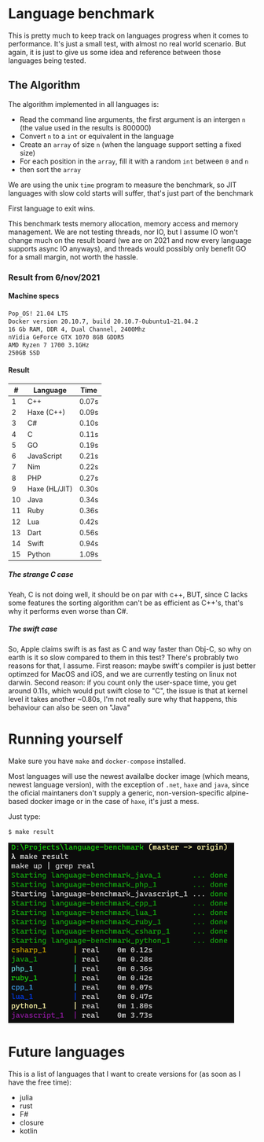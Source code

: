 # Language benchmark

This is pretty much to keep track on languages progress when it comes to performance. It's just a small test, with almost no real world scenario. But again, it is just to give us some idea and reference between those languages being tested.

## The Algorithm

The algorithm implemented in all languages is:
 - Read the command line arguments, the first argument is an intergen `n` (the value used in the results is 800000)
 - Convert `n` to a `int` or equivalent in the language
 - Create an `array` of size `n` (when the language support setting a fixed size)
 - For each position in the `array`, fill it with a random `int` between `0` and `n`
 - then sort the `array`

We are using the unix `time` program to measure the benchmark, so JIT languages with slow cold starts will suffer, that's just part of the benchmark

First language to exit wins.

This benchmark tests memory allocation, memory access and memory management. We are not testing threads, nor IO, but I assume IO won't change much on the result board (we are on 2021 and now every language supports async IO anyways), and threads would possibly only benefit GO for a small margin, not worth the hassle.


### Result from 6/nov/2021

#### Machine specs

```
Pop_OS! 21.04 LTS
Docker version 20.10.7, build 20.10.7-0ubuntu1~21.04.2
16 Gb RAM, DDR 4, Dual Channel, 2400Mhz
nVidia GeForce GTX 1070 8GB GDDR5
AMD Ryzen 7 1700 3.1GHz
250GB SSD
```

#### Result

| #  | Language      | Time  |
|----|---------------|-------|
| 1  | C++           | 0.07s |
| 2  | Haxe (C++)    | 0.09s |
| 3  | C#            | 0.10s |
| 4  | C             | 0.11s |
| 5  | GO            | 0.19s |
| 6  | JavaScript    | 0.21s |
| 7  | Nim           | 0.22s |
| 8  | PHP           | 0.27s |
| 9  | Haxe (HL/JIT) | 0.30s |
| 10 | Java          | 0.34s |
| 11 | Ruby          | 0.36s |
| 12 | Lua           | 0.42s |
| 13 | Dart          | 0.56s |
| 14 | Swift         | 0.94s |
| 15 | Python        | 1.09s |


##### The strange C case

Yeah, C is not doing well, it should be on par with c++, BUT, since C lacks some features the sorting algorithm can't be as efficient as C++'s, that's why it performs even worse than C#.

##### The swift case

So, Apple claims swift is as fast as C and way faster than Obj-C, so why on earth is it so slow compared to them in this test? There's probrably two reasons for that, I assume.
First reason: maybe swift's compiler is just better optimzed for MacOS and iOS, and we are currently testing on linux not darwin.
Second reason: if you count only the user-space time, you get around 0.11s, which would put swift close to "C", the issue is that at kernel level it takes another ~0.80s, I'm not really sure why that happens, this behaviour can also be seen on "Java"

# Running yourself

Make sure you have `make` and `docker-compose` installed.

Most languages will use the newest availalbe docker image (which means, newest language version), with the exception of `.net`, `haxe` and `java`, since the oficial maintaners don't supply a generic, non-version-specific alpine-based docker image or in the case of `haxe`, it's just a mess.

Just type:

```sh
$ make result
```

![example](./example.png)

# Future languages

This is a list of languages that I want to create versions for (as soon as I have the free time):

- julia
- rust
- F#
- closure
- kotlin